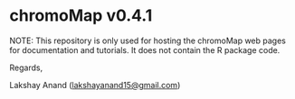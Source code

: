 # chromoMap v0.4.1

NOTE: This repository is only used for hosting the chromoMap web pages for documentation and tutorials. It does not contain the R package code.

Regards,

Lakshay Anand (lakshayanand15@gmail.com)
